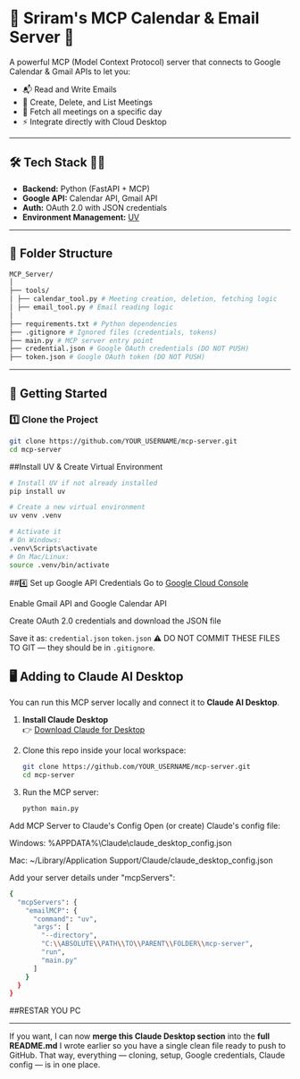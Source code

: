 # 📅 Sriram's MCP Calendar & Email Server 🤖  
A powerful MCP (Model Context Protocol) server that connects to Google Calendar & Gmail APIs to let you:  
- 📬 Read and Write Emails  
- 📅 Create, Delete, and List Meetings  
- 📖 Fetch all meetings on a specific day  
- ⚡ Integrate directly with Cloud Desktop

---

## 🛠 Tech Stack 👨‍💻
- **Backend:** Python (FastAPI + MCP)
- **Google API:** Calendar API, Gmail API
- **Auth:** OAuth 2.0 with JSON credentials
- **Environment Management:** [UV](https://docs.astral.sh/uv/)

---

## 📂 Folder Structure
```bash
MCP_Server/
│
├── tools/
│ ├── calendar_tool.py # Meeting creation, deletion, fetching logic
│ ├── email_tool.py # Email reading logic
│
├── requirements.txt # Python dependencies
├── .gitignore # Ignored files (credentials, tokens)
├── main.py # MCP server entry point
├── credential.json # Google OAuth credentials (DO NOT PUSH)
├── token.json # Google OAuth token (DO NOT PUSH)
```

---

## 🚀 Getting Started

### 1️⃣ Clone the Project
```bash
git clone https://github.com/YOUR_USERNAME/mcp-server.git
cd mcp-server
```

##Install UV & Create Virtual Environment

```bash
# Install UV if not already installed
pip install uv

# Create a new virtual environment
uv venv .venv

# Activate it
# On Windows:
.venv\Scripts\activate
# On Mac/Linux:
source .venv/bin/activate
```

##4️⃣ Set up Google API Credentials
Go to [Google Cloud Console](https://console.cloud.google.com/)

Enable Gmail API and Google Calendar API

Create OAuth 2.0 credentials and download the JSON file

Save it as:
`credential.json`
`token.json`
⚠ DO NOT COMMIT THESE FILES TO GIT — they should be in `.gitignore`.

## 🖥 Adding to Claude AI Desktop
You can run this MCP server locally and connect it to **Claude AI Desktop**.

1. **Install Claude Desktop**  
   👉 [Download Claude for Desktop](https://claude.ai/download)

2. Clone this repo inside your local workspace:
   ```bash
   git clone https://github.com/YOUR_USERNAME/mcp-server.git
   cd mcp-server
3. Run the MCP server:

    ```bash
   python main.py
    ```
Add MCP Server to Claude's Config
Open (or create) Claude's config file:

Windows: %APPDATA%\Claude\claude_desktop_config.json

Mac: ~/Library/Application Support/Claude/claude_desktop_config.json

Add your server details under "mcpServers":

```bash
{
  "mcpServers": {
    "emailMCP": {
      "command": "uv",
      "args": [
        "--directory",
        "C:\\ABSOLUTE\\PATH\\TO\\PARENT\\FOLDER\\mcp-server",
        "run",
        "main.py"
      ]
    }
  }
}
```

##RESTAR YOU PC


---

If you want, I can now **merge this Claude Desktop section** into the **full README.md** I wrote earlier so you have a single clean file ready to push to GitHub. That way, everything — cloning, setup, Google credentials, Claude config — is in one place.


